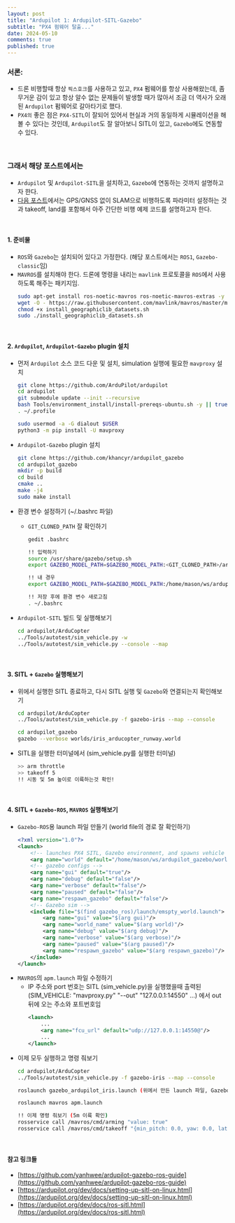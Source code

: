 ```yaml
---
layout: post
title: "Ardupilot 1: Ardupilot-SITL-Gazebo"
subtitle: "PX4 펌웨어 탈출..."
date: 2024-05-10
comments: true
published: true
---
```


### 서론:
+ 드론 비행할때 항상 `픽스호크`를 사용하고 있고, `PX4` 펌웨어를 항상 사용해왔는데, 좀 무거운 감이 있고 항상 알수 없는 문제들이 발생할 때가 많아서 조금 더 역사가 오래된 `Ardupilot` 펌웨어로 갈아타기로 했다.
+ `PX4의` 좋은 점은 `PX4-SITL`이 잘되어 있어서 현실과 거의 동일하게 시뮬레이션을 해볼 수 있다는 것인데, `Ardupilot`도 잘 알아보니 SITL이 있고, `Gazebo`에도 연동할 수 있다.

<br>

### 그래서 해당 포스트에서는
+ `Ardupilot` 및 `Ardupilot-SITL`을 설치하고, `Gazebo`에 연동하는 것까지 설명하고자 한다.
+ [다음 포스트]({{site.url}}/ardupilot_guided_without_gps.html)에서는 GPS/GNSS 없이 SLAM으로 비행하도록 파라미터 설정하는 것과 takeoff, land를 포함해서 아주 간단한 비행 예제 코드를 설명하고자 한다.

<br>

#### 1. 준비물
+ `ROS`와 `Gazebo`는 설치되어 있다고 가정한다. (해당 포스트에서는 `ROS1`, `Gazebo-classic`임)
+ `MAVROS`를 설치해야 한다. 드론에 명령을 내리는 `mavlink` 프로토콜을 `ROS`에서 사용하도록 해주는 패키지임.
    ```bash
    sudo apt-get install ros-noetic-mavros ros-noetic-mavros-extras -y
    wget -O - https://raw.githubusercontent.com/mavlink/mavros/master/mavros/scripts/install_geographiclib_datasets.sh
    chmod +x install_geographiclib_datasets.sh
    sudo ./install_geographiclib_datasets.sh
    ```

<br>

#### 2. `Ardupilot`, `Ardupilot-Gazebo` plugin 설치
+ 먼저 `Ardupilot` 소스 코드 다운 및 설치, simulation 실행에 필요한 `mavproxy` 설치
    ```bash
    git clone https://github.com/ArduPilot/ardupilot
    cd ardupilot
    git submodule update --init --recursive
    bash Tools/environment_install/install-prereqs-ubuntu.sh -y || true
    . ~/.profile

    sudo usermod -a -G dialout $USER
    python3 -m pip install -U mavproxy
    ```

+ `Ardupilot-Gazebo` plugin 설치
    ```bash
    git clone https://github.com/khancyr/ardupilot_gazebo
    cd ardupilot_gazebo
    mkdir -p build
    cd build
    cmake ..
    make -j4
    sudo make install
    ```

+ 환경 변수 설정하기 (~/.bashrc 파일)
    + ``GIT_CLONED_PATH`` 잘 확인하기
        ```bash
        gedit .bashrc

        !! 입력하기
        source /usr/share/gazebo/setup.sh
        export GAZEBO_MODEL_PATH=$GAZEBO_MODEL_PATH:<GIT_CLONED_PATH>/ardupilot_gazebo/models

        !! 내 경우
        export GAZEBO_MODEL_PATH=$GAZEBO_MODEL_PATH:/home/mason/ws/ardupilot_gazebo/models

        !! 저장 후에 환경 변수 새로고침
        . ~/.bashrc
        ```

+ `Ardupilot-SITL` 빌드 및 실행해보기
    ```bash
    cd ardupilot/ArduCopter
    ../Tools/autotest/sim_vehicle.py -w
    ../Tools/autotest/sim_vehicle.py --console --map
    ```

<br>

#### 3. SITL + `Gazebo` 실행해보기
+ 위에서 실행한 SITL 종료하고, 다시 SITL 실행 및 `Gazebo`와 연결되는지 확인해보기
    ```bash
    cd ardupilot/ArduCopter
    ../Tools/autotest/sim_vehicle.py -f gazebo-iris --map --console

    cd ardupilot_gazebo
    gazebo --verbose worlds/iris_arducopter_runway.world
    ```
+ SITL을 실행한 터미널에서 (sim_vehicle.py를 실행한 터미널)
    ```bash
    >> arm throttle
    >> takeoff 5
    !! 시동 및 5m 높이로 이륙하는것 확인!
    ```

<br>

#### 4. SITL + `Gazebo-ROS`, `MAVROS` 실행해보기
+ `Gazebo-ROS`용 launch 파일 만들기 (world file의 경로 잘 확인하기)
    ```xml
    <?xml version="1.0"?>
    <launch>
        <!-- launches PX4 SITL, Gazebo environment, and spawns vehicle -->
        <arg name="world" default="/home/mason/ws/ardupilot_gazebo/worlds/iris_arducopter_runway.world"/>
        <!-- gazebo configs -->
        <arg name="gui" default="true"/>
        <arg name="debug" default="false"/>
        <arg name="verbose" default="false"/>
        <arg name="paused" default="false"/>
        <arg name="respawn_gazebo" default="false"/>
        <!-- Gazebo sim -->
        <include file="$(find gazebo_ros)/launch/emspty_world.launch">
            <arg name="gui" value="$(arg gui)"/>
            <arg name="world_name" value="$(arg world)"/>
            <arg name="debug" value="$(arg debug)"/>
            <arg name="verbose" value="$(arg verbose)"/>
            <arg name="paused" value="$(arg paused)"/>
            <arg name="respawn_gazebo" value="$(arg respawn_gazebo)"/>
        </include>
    </launch>
    ```
+ `MAVROS`의 `apm.launch` 파일 수정하기
    + IP 주소와 port 번호는 SITL (sim_vehicle.py)을 실행했을때 출력된 (SIM_VEHICLE: "mavproxy.py" "--out" "127.0.0.1:14550" ...) 에서 out 뒤에 오는 주소와 포트번호임
        ```xml
        <launch>
            ...
            <arg name="fcu_url" default="udp://127.0.0.1:14550@"/>
            ...
        </launch>
        ```
+ 이제 모두 실행하고 명령 줘보기
    ```bash
    cd ardupilot/ArduCopter
    ../Tools/autotest/sim_vehicle.py -f gazebo-iris --map --console

    roslaunch gazebo_ardupilot_iris.launch (위에서 만든 launch 파일, Gazebo와 드론을 불러옴)

    roslaunch mavros apm.launch

    !! 이제 명령 줘보기 (5m 이륙 확인)
    rosservice call /mavros/cmd/arming "value: true"
    rosservice call /mavros/cmd/takeoff "{min_pitch: 0.0, yaw: 0.0, latitude: 0.0, longitude: 0.0, altitude: 5.0}"    
    ```

<br>

#### 참고 링크들
+ [https://github.com/yanhwee/ardupilot-gazebo-ros-guide](https://github.com/yanhwee/ardupilot-gazebo-ros-guide)
+ [https://ardupilot.org/dev/docs/setting-up-sitl-on-linux.html](https://ardupilot.org/dev/docs/setting-up-sitl-on-linux.html)
+ [https://ardupilot.org/dev/docs/ros-sitl.html](https://ardupilot.org/dev/docs/ros-sitl.html)
